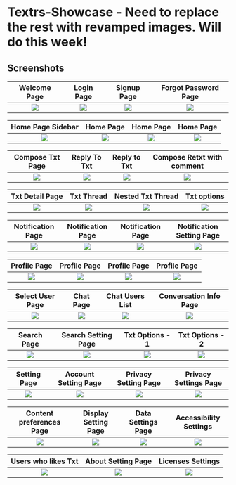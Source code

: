 # Textrs-Showcase - Need to replace the rest with revamped images. Will do this week!


## Screenshots

Welcome Page               |  Login Page               | Signup Page               |  Forgot Password Page
:-------------------------:|:-------------------------:|:-------------------------:|:-------------------------:
![](https://github.com/trile127/Textrs-Showcase/blob/main/screenshots/Auth/screenshot_1.jpg?raw=true)|![](https://github.com/trile127/Textrs-Showcase/blob/main/screenshots/Auth/screenshot_2.jpg?raw=true)|![](https://github.com/trile127/Textrs-Showcase/blob/main/screenshots/Auth/screenshot_3.jpg?raw=true)|![](https://github.com/trile127/Textrs-Showcase/blob/main/screenshots/Auth/screenshot_4.jpg?raw=true)|

Home Page Sidebar         |  Home Page       |   Home Page               |  Home Page
:-------------------------:|:-------------------------:|:-------------------------:|:-------------------------:
![](https://github.com/trile127/Textrs-Showcase/blob/main/screenshots/Home/screenshot_5.jpg?raw=true)|![](https://github.com/trile127/Textrs-Showcase/blob/main/screenshots/Home/screenshot_2.jpg?raw=true)|![](https://github.com/trile127/Textrs-Showcase/blob/main/screenshots/Home/screenshot_7.jpg?raw=true)|![](https://github.com/trile127/Textrs-Showcase/blob/main/screenshots/Home/screenshot_6.jpg?raw=true)|

Compose Txt Page                  | Reply To Txt       |   Reply to Txt      |     Compose Retxt with comment
:-------------------------:|:-------------------------:|:-------------------------:|:-------------------------:
![](https://github.com/trile127/Textrs-Showcase/blob/main/screenshots/CreateTxt/screenshot_1.jpg?raw=true)|![](https://github.com/trile127/Textrs-Showcase/blob/main/screenshots/CreateTxt/screenshot_2.jpg?raw=true)|![](https://github.com/trile127/Textrs-Showcase/blob/main/screenshots/CreateTxt/screenshot_4.jpg?raw=true)|![](https://github.com/trile127/Textrs-Showcase/blob/main/screenshots/CreateTxt/screenshot_3.jpg?raw=true)|

Txt Detail Page         |  Txt Thread              |   Nested Txt Thread     | Txt options
:-------------------------:|:-------------------------:|:-------------------------:|:-------------------------:
![](https://github.com/trile127/Textrs-Showcase/blob/main/screenshots/TxtDetail/screenshot_3.jpg?raw=true)|![](https://github.com/trile127/Textrs-Showcase/blob/main/screenshots/TxtDetail/screenshot_4.jpg?raw=true)|![](https://github.com/trile127/Textrs-Showcase/blob/main/screenshots/TxtDetail/screenshot_1.jpg?raw=true)|![](https://github.com/trile127/Textrs-Showcase/blob/main/screenshots/TxtDetail/screenshot_2.jpg?raw=true)|

Notification Page         |  Notification Page         |   Notification Page       | Notification Setting Page
:-------------------------:|:-------------------------:|:-------------------------:|:-------------------------:
![](https://github.com/trile127/Textrs-Showcase/blob/main/screenshots/Notification/screenshot_1.jpg?raw=true)|![](https://github.com/trile127/Textrs-Showcase/blob/main/screenshots/Notification/screenshot_2.jpg?raw=true)|![](https://github.com/trile127/Textrs-Showcase/blob/main/screenshots/Notification/screenshot_3.jpg?raw=true)|![](https://github.com/trile127/Textrs-Showcase/blob/main/screenshots/Notification/screenshot_4.jpg?raw=true)|

Profile Page                |  Profile Page            |   Profile  Page       | Profile  Page
:-------------------------:|:-------------------------:|:-------------------------:|:-------------------------:
![](https://github.com/trile127/Textrs-Showcase/blob/main/screenshots/Profile/screenshot_1.jpg?raw=true)|![](https://github.com/trile127/Textrs-Showcase/blob/main/screenshots/Profile/screenshot_2.jpg?raw=true)|![](https://github.com/trile127/Textrs-Showcase/blob/main/screenshots/Profile/screenshot_4.jpg?raw=true)|![](https://github.com/trile127/Textrs-Showcase/blob/main/screenshots/Profile/screenshot_7.jpg?raw=true)|

Select User Page                |  Chat Page            |    Chat Users List       | Conversation Info Page
:-------------------------:|:-------------------------:|:-------------------------:|:-------------------------:
![](https://github.com/trile127/Textrs-Showcase/blob/main/screenshots/Chat/screenshot_1.jpg?raw=true)|![](https://github.com/trile127/Textrs-Showcase/blob/main/screenshots/Chat/screenshot_2.jpg?raw=true)|![](https://github.com/trile127/Textrs-Showcase/blob/main/screenshots/Chat/screenshot_3.jpg?raw=true)|![](https://github.com/trile127/Textrs-Showcase/blob/main/screenshots/Chat/screenshot_4.jpg?raw=true)|

Search Page                |  Search Setting Page            |  Txt Options - 1     | Txt Options - 2
:-------------------------:|:-------------------------:|:-------------------------:|:-------------------------:
![](https://github.com/trile127/Textrs-Showcase/blob/main/screenshots/Search/screenshot_1.jpg?raw=true)|![](https://github.com/trile127/Textrs-Showcase/blob/main/screenshots/Search/screenshot_2.jpg?raw=true)|![](https://github.com/trile127/Textrs-Showcase/blob/main/screenshots/TxtDetail/screenshot_5.jpg?raw=true)|![](https://github.com/trile127/Textrs-Showcase/blob/main/screenshots/TxtDetail/screenshot_6.jpg?raw=true)|


Setting Page                |  Account Setting Page    |  Privacy Setting Page    | Privacy Settings Page
:-------------------------:|:-------------------------:|:-------------------------:|:-------------------------:
![](https://github.com/trile127/Textrs-Showcase/blob/main/screenshots/Settings/screenshot_1.jpg?raw=true)|![](https://github.com/trile127/Textrs-Showcase/blob/main/screenshots/Settings/screenshot_2.jpg?raw=true)|![](https://github.com/trile127/Textrs-Showcase/blob/main/screenshots/Settings/screenshot_4.jpg?raw=true)|![](https://github.com/trile127/Textrs-Showcase/blob/main/screenshots/Settings/screenshot_3.jpg?raw=true)|

Content preferences Page      |  Display Setting Page    |  Data Settings Page    | Accessibility Settings
:-------------------------:|:-------------------------:|:-------------------------:|:-------------------------:
![](https://github.com/trile127/Textrs-Showcase/blob/main/screenshots/Settings/screenshot_5.jpg?raw=true)|![](https://github.com/trile127/Textrs-Showcase/blob/main/screenshots/Settings/screenshot_6.jpg?raw=true)|![](https://github.com/trile127/Textrs-Showcase/blob/main/screenshots/Settings/screenshot_7.jpg?raw=true)|![](https://github.com/trile127/Textrs-Showcase/blob/main/screenshots/Settings/screenshot_8.jpg?raw=true)|

  Users who likes Txt        |  About Setting Page    |  Licenses Settings     
:-------------------------:|:-------------------------:|:-------------------------:
![](https://github.com/trile127/Textrs-Showcase/blob/main/screenshots/TxtDetail/screenshot_7.jpg?raw=true)|![](https://github.com/trile127/Textrs-Showcase/blob/main/screenshots/Settings/screenshot_9.jpg?raw=true)|![](https://github.com/trile127/Textrs-Showcase/blob/main/screenshots/Settings/screenshot_10.jpg?raw=true)|
